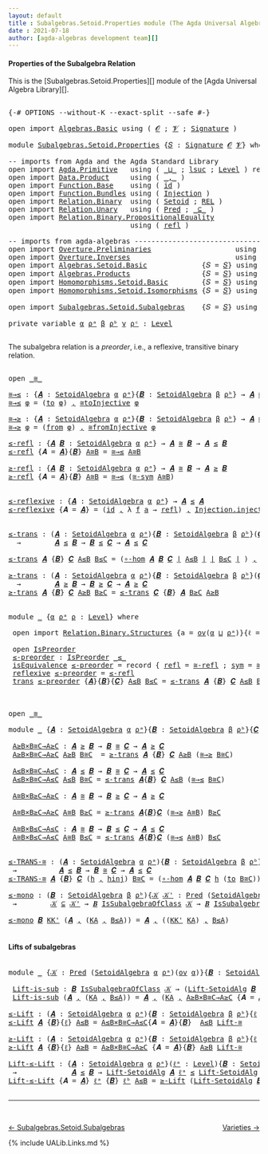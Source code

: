 ```yaml
---
layout: default
title : Subalgebras.Setoid.Properties module (The Agda Universal Algebra Library)
date : 2021-07-18
author: [agda-algebras development team][]
---
```


#### <a id="properties-of-the-subalgebra-relation">Properties of the Subalgebra Relation</a>

This is the [Subalgebras.Setoid.Properties][] module of the [Agda Universal Algebra Library][].


<pre class="Agda">

<a id="375" class="Symbol">{-#</a> <a id="379" class="Keyword">OPTIONS</a> <a id="387" class="Pragma">--without-K</a> <a id="399" class="Pragma">--exact-split</a> <a id="413" class="Pragma">--safe</a> <a id="420" class="Symbol">#-}</a>

<a id="425" class="Keyword">open</a> <a id="430" class="Keyword">import</a> <a id="437" href="Algebras.Basic.html" class="Module">Algebras.Basic</a> <a id="452" class="Keyword">using</a> <a id="458" class="Symbol">(</a> <a id="460" href="Algebras.Basic.html#1155" class="Generalizable">𝓞</a> <a id="462" class="Symbol">;</a> <a id="464" href="Algebras.Basic.html#1157" class="Generalizable">𝓥</a> <a id="466" class="Symbol">;</a> <a id="468" href="Algebras.Basic.html#3581" class="Function">Signature</a> <a id="478" class="Symbol">)</a>

<a id="481" class="Keyword">module</a> <a id="488" href="Subalgebras.Setoid.Properties.html" class="Module">Subalgebras.Setoid.Properties</a> <a id="518" class="Symbol">{</a><a id="519" href="Subalgebras.Setoid.Properties.html#519" class="Bound">𝑆</a> <a id="521" class="Symbol">:</a> <a id="523" href="Algebras.Basic.html#3581" class="Function">Signature</a> <a id="533" href="Algebras.Basic.html#1155" class="Generalizable">𝓞</a> <a id="535" href="Algebras.Basic.html#1157" class="Generalizable">𝓥</a><a id="536" class="Symbol">}</a> <a id="538" class="Keyword">where</a>

<a id="545" class="Comment">-- imports from Agda and the Agda Standard Library</a>
<a id="596" class="Keyword">open</a> <a id="601" class="Keyword">import</a> <a id="608" href="Agda.Primitive.html" class="Module">Agda.Primitive</a>   <a id="625" class="Keyword">using</a> <a id="631" class="Symbol">(</a> <a id="633" href="Agda.Primitive.html#810" class="Primitive Operator">_⊔_</a> <a id="637" class="Symbol">;</a> <a id="639" href="Agda.Primitive.html#780" class="Primitive">lsuc</a> <a id="644" class="Symbol">;</a> <a id="646" href="Agda.Primitive.html#597" class="Postulate">Level</a> <a id="652" class="Symbol">)</a> <a id="654" class="Keyword">renaming</a> <a id="663" class="Symbol">(</a> <a id="665" href="Agda.Primitive.html#326" class="Primitive">Set</a> <a id="669" class="Symbol">to</a> <a id="672" class="Primitive">Type</a> <a id="677" class="Symbol">)</a>
<a id="679" class="Keyword">open</a> <a id="684" class="Keyword">import</a> <a id="691" href="Data.Product.html" class="Module">Data.Product</a>     <a id="708" class="Keyword">using</a> <a id="714" class="Symbol">(</a> <a id="716" href="Agda.Builtin.Sigma.html#236" class="InductiveConstructor Operator">_,_</a> <a id="720" class="Symbol">)</a>
<a id="722" class="Keyword">open</a> <a id="727" class="Keyword">import</a> <a id="734" href="Function.Base.html" class="Module">Function.Base</a>    <a id="751" class="Keyword">using</a> <a id="757" class="Symbol">(</a> <a id="759" href="Function.Base.html#615" class="Function">id</a> <a id="762" class="Symbol">)</a>
<a id="764" class="Keyword">open</a> <a id="769" class="Keyword">import</a> <a id="776" href="Function.Bundles.html" class="Module">Function.Bundles</a> <a id="793" class="Keyword">using</a> <a id="799" class="Symbol">(</a> <a id="801" href="Function.Bundles.html#2240" class="Record">Injection</a> <a id="811" class="Symbol">)</a>
<a id="813" class="Keyword">open</a> <a id="818" class="Keyword">import</a> <a id="825" href="Relation.Binary.html" class="Module">Relation.Binary</a>  <a id="842" class="Keyword">using</a> <a id="848" class="Symbol">(</a> <a id="850" href="Relation.Binary.Bundles.html#1009" class="Record">Setoid</a> <a id="857" class="Symbol">;</a> <a id="859" href="Relation.Binary.Core.html#766" class="Function">REL</a> <a id="863" class="Symbol">)</a>
<a id="865" class="Keyword">open</a> <a id="870" class="Keyword">import</a> <a id="877" href="Relation.Unary.html" class="Module">Relation.Unary</a>   <a id="894" class="Keyword">using</a> <a id="900" class="Symbol">(</a> <a id="902" href="Relation.Unary.html#1101" class="Function">Pred</a> <a id="907" class="Symbol">;</a> <a id="909" href="Relation.Unary.html#1742" class="Function Operator">_⊆_</a> <a id="913" class="Symbol">)</a>
<a id="915" class="Keyword">open</a> <a id="920" class="Keyword">import</a> <a id="927" href="Relation.Binary.PropositionalEquality.html" class="Module">Relation.Binary.PropositionalEquality</a>
                             <a id="994" class="Keyword">using</a> <a id="1000" class="Symbol">(</a> <a id="1002" href="Agda.Builtin.Equality.html#208" class="InductiveConstructor">refl</a> <a id="1007" class="Symbol">)</a>

<a id="1010" class="Comment">-- imports from agda-algebras ------------------------------------------------------</a>
<a id="1095" class="Keyword">open</a> <a id="1100" class="Keyword">import</a> <a id="1107" href="Overture.Preliminaries.html" class="Module">Overture.Preliminaries</a>                    <a id="1149" class="Keyword">using</a> <a id="1155" class="Symbol">(</a> <a id="1157" href="Overture.Preliminaries.html#4245" class="Function Operator">∣_∣</a> <a id="1161" class="Symbol">;</a> <a id="1163" href="Overture.Preliminaries.html#4283" class="Function Operator">∥_∥</a> <a id="1167" class="Symbol">)</a>
<a id="1169" class="Keyword">open</a> <a id="1174" class="Keyword">import</a> <a id="1181" href="Overture.Inverses.html" class="Module">Overture.Inverses</a>                         <a id="1223" class="Keyword">using</a> <a id="1229" class="Symbol">(</a> <a id="1231" href="Overture.Inverses.html#2352" class="Function">IsInjective</a> <a id="1243" class="Symbol">;</a> <a id="1245" href="Overture.Inverses.html#2625" class="Function">id-is-injective</a> <a id="1261" class="Symbol">;</a> <a id="1263" href="Overture.Inverses.html#2698" class="Function">∘-injective</a> <a id="1275" class="Symbol">)</a>
<a id="1277" class="Keyword">open</a> <a id="1282" class="Keyword">import</a> <a id="1289" href="Algebras.Setoid.Basic.html" class="Module">Algebras.Setoid.Basic</a>             <a id="1323" class="Symbol">{</a><a id="1324" class="Argument">𝑆</a> <a id="1326" class="Symbol">=</a> <a id="1328" href="Subalgebras.Setoid.Properties.html#519" class="Bound">𝑆</a><a id="1329" class="Symbol">}</a> <a id="1331" class="Keyword">using</a> <a id="1337" class="Symbol">(</a> <a id="1339" href="Algebras.Setoid.Basic.html#3276" class="Record">SetoidAlgebra</a> <a id="1353" class="Symbol">;</a> <a id="1355" href="Algebras.Setoid.Basic.html#4749" class="Function">Lift-SetoidAlg</a> <a id="1370" class="Symbol">)</a>
<a id="1372" class="Keyword">open</a> <a id="1377" class="Keyword">import</a> <a id="1384" href="Algebras.Products.html" class="Module">Algebras.Products</a>                 <a id="1418" class="Symbol">{</a><a id="1419" class="Argument">𝑆</a> <a id="1421" class="Symbol">=</a> <a id="1423" href="Subalgebras.Setoid.Properties.html#519" class="Bound">𝑆</a><a id="1424" class="Symbol">}</a> <a id="1426" class="Keyword">using</a> <a id="1432" class="Symbol">(</a> <a id="1434" href="Algebras.Products.html#3004" class="Function">ov</a> <a id="1437" class="Symbol">)</a>
<a id="1439" class="Keyword">open</a> <a id="1444" class="Keyword">import</a> <a id="1451" href="Homomorphisms.Setoid.Basic.html" class="Module">Homomorphisms.Setoid.Basic</a>        <a id="1485" class="Symbol">{</a><a id="1486" class="Argument">𝑆</a> <a id="1488" class="Symbol">=</a> <a id="1490" href="Subalgebras.Setoid.Properties.html#519" class="Bound">𝑆</a><a id="1491" class="Symbol">}</a> <a id="1493" class="Keyword">using</a> <a id="1499" class="Symbol">(</a> <a id="1501" href="Homomorphisms.Setoid.Basic.html#2373" class="Function">hom</a> <a id="1505" class="Symbol">;</a> <a id="1507" href="Homomorphisms.Setoid.Basic.html#3189" class="Function">∘-hom</a> <a id="1513" class="Symbol">)</a>
<a id="1515" class="Keyword">open</a> <a id="1520" class="Keyword">import</a> <a id="1527" href="Homomorphisms.Setoid.Isomorphisms.html" class="Module">Homomorphisms.Setoid.Isomorphisms</a> <a id="1561" class="Symbol">{</a><a id="1562" class="Argument">𝑆</a> <a id="1564" class="Symbol">=</a> <a id="1566" href="Subalgebras.Setoid.Properties.html#519" class="Bound">𝑆</a><a id="1567" class="Symbol">}</a> <a id="1569" class="Keyword">using</a> <a id="1575" class="Symbol">(</a> <a id="1577" href="Homomorphisms.Setoid.Isomorphisms.html#2569" class="Record Operator">_≅_</a> <a id="1581" class="Symbol">;</a> <a id="1583" href="Homomorphisms.Setoid.Isomorphisms.html#3741" class="Function">≅toInjective</a> <a id="1596" class="Symbol">;</a> <a id="1598" href="Homomorphisms.Setoid.Isomorphisms.html#4068" class="Function">≅fromInjective</a>
                                                            <a id="1673" class="Symbol">;</a>  <a id="1676" href="Homomorphisms.Setoid.Isomorphisms.html#3178" class="Function">≅-sym</a> <a id="1682" class="Symbol">;</a> <a id="1684" href="Homomorphisms.Setoid.Isomorphisms.html#3080" class="Function">≅-refl</a> <a id="1691" class="Symbol">;</a> <a id="1693" href="Homomorphisms.Setoid.Isomorphisms.html#3273" class="Function">≅-trans</a> <a id="1701" class="Symbol">;</a> <a id="1703" href="Homomorphisms.Setoid.Isomorphisms.html#4676" class="Function">Lift-≅</a> <a id="1710" class="Symbol">)</a>
<a id="1712" class="Keyword">open</a> <a id="1717" class="Keyword">import</a> <a id="1724" href="Subalgebras.Setoid.Subalgebras.html" class="Module">Subalgebras.Setoid.Subalgebras</a>    <a id="1758" class="Symbol">{</a><a id="1759" class="Argument">𝑆</a> <a id="1761" class="Symbol">=</a> <a id="1763" href="Subalgebras.Setoid.Properties.html#519" class="Bound">𝑆</a><a id="1764" class="Symbol">}</a> <a id="1766" class="Keyword">using</a> <a id="1772" class="Symbol">(</a> <a id="1774" href="Subalgebras.Setoid.Subalgebras.html#1890" class="Function Operator">_≤_</a> <a id="1778" class="Symbol">;</a> <a id="1780" href="Subalgebras.Setoid.Subalgebras.html#1712" class="Function Operator">_≥_</a> <a id="1784" class="Symbol">;</a> <a id="1786" href="Subalgebras.Setoid.Subalgebras.html#3720" class="Function Operator">_IsSubalgebraOfClass_</a> <a id="1808" class="Symbol">)</a>

<a id="1811" class="Keyword">private</a> <a id="1819" class="Keyword">variable</a> <a id="1828" href="Subalgebras.Setoid.Properties.html#1828" class="Generalizable">α</a> <a id="1830" href="Subalgebras.Setoid.Properties.html#1830" class="Generalizable">ρᵃ</a> <a id="1833" href="Subalgebras.Setoid.Properties.html#1833" class="Generalizable">β</a> <a id="1835" href="Subalgebras.Setoid.Properties.html#1835" class="Generalizable">ρᵇ</a> <a id="1838" href="Subalgebras.Setoid.Properties.html#1838" class="Generalizable">γ</a> <a id="1840" href="Subalgebras.Setoid.Properties.html#1840" class="Generalizable">ρᶜ</a> <a id="1843" class="Symbol">:</a> <a id="1845" href="Agda.Primitive.html#597" class="Postulate">Level</a>

</pre>

The subalgebra relation is a *preorder*, i.e., a reflexive, transitive binary relation.

<pre class="Agda">

<a id="1967" class="Keyword">open</a> <a id="1972" href="Homomorphisms.Setoid.Isomorphisms.html#2569" class="Module Operator">_≅_</a>

<a id="≅→≤"></a><a id="1977" href="Subalgebras.Setoid.Properties.html#1977" class="Function">≅→≤</a> <a id="1981" class="Symbol">:</a> <a id="1983" class="Symbol">{</a><a id="1984" href="Subalgebras.Setoid.Properties.html#1984" class="Bound">𝑨</a> <a id="1986" class="Symbol">:</a> <a id="1988" href="Algebras.Setoid.Basic.html#3276" class="Record">SetoidAlgebra</a> <a id="2002" href="Subalgebras.Setoid.Properties.html#1828" class="Generalizable">α</a> <a id="2004" href="Subalgebras.Setoid.Properties.html#1830" class="Generalizable">ρᵃ</a><a id="2006" class="Symbol">}{</a><a id="2008" href="Subalgebras.Setoid.Properties.html#2008" class="Bound">𝑩</a> <a id="2010" class="Symbol">:</a> <a id="2012" href="Algebras.Setoid.Basic.html#3276" class="Record">SetoidAlgebra</a> <a id="2026" href="Subalgebras.Setoid.Properties.html#1833" class="Generalizable">β</a> <a id="2028" href="Subalgebras.Setoid.Properties.html#1835" class="Generalizable">ρᵇ</a><a id="2030" class="Symbol">}</a> <a id="2032" class="Symbol">→</a> <a id="2034" href="Subalgebras.Setoid.Properties.html#1984" class="Bound">𝑨</a> <a id="2036" href="Homomorphisms.Setoid.Isomorphisms.html#2569" class="Record Operator">≅</a> <a id="2038" href="Subalgebras.Setoid.Properties.html#2008" class="Bound">𝑩</a> <a id="2040" class="Symbol">→</a> <a id="2042" href="Subalgebras.Setoid.Properties.html#1984" class="Bound">𝑨</a> <a id="2044" href="Subalgebras.Setoid.Subalgebras.html#1890" class="Function Operator">≤</a> <a id="2046" href="Subalgebras.Setoid.Properties.html#2008" class="Bound">𝑩</a>
<a id="2048" href="Subalgebras.Setoid.Properties.html#1977" class="Function">≅→≤</a> <a id="2052" href="Subalgebras.Setoid.Properties.html#2052" class="Bound">φ</a> <a id="2054" class="Symbol">=</a> <a id="2056" class="Symbol">(</a><a id="2057" href="Homomorphisms.Setoid.Isomorphisms.html#2679" class="Field">to</a> <a id="2060" href="Subalgebras.Setoid.Properties.html#2052" class="Bound">φ</a><a id="2061" class="Symbol">)</a> <a id="2063" href="Agda.Builtin.Sigma.html#236" class="InductiveConstructor Operator">,</a> <a id="2065" href="Homomorphisms.Setoid.Isomorphisms.html#3741" class="Function">≅toInjective</a> <a id="2078" href="Subalgebras.Setoid.Properties.html#2052" class="Bound">φ</a>

<a id="≅→≥"></a><a id="2081" href="Subalgebras.Setoid.Properties.html#2081" class="Function">≅→≥</a> <a id="2085" class="Symbol">:</a> <a id="2087" class="Symbol">{</a><a id="2088" href="Subalgebras.Setoid.Properties.html#2088" class="Bound">𝑨</a> <a id="2090" class="Symbol">:</a> <a id="2092" href="Algebras.Setoid.Basic.html#3276" class="Record">SetoidAlgebra</a> <a id="2106" href="Subalgebras.Setoid.Properties.html#1828" class="Generalizable">α</a> <a id="2108" href="Subalgebras.Setoid.Properties.html#1830" class="Generalizable">ρᵃ</a><a id="2110" class="Symbol">}{</a><a id="2112" href="Subalgebras.Setoid.Properties.html#2112" class="Bound">𝑩</a> <a id="2114" class="Symbol">:</a> <a id="2116" href="Algebras.Setoid.Basic.html#3276" class="Record">SetoidAlgebra</a> <a id="2130" href="Subalgebras.Setoid.Properties.html#1833" class="Generalizable">β</a> <a id="2132" href="Subalgebras.Setoid.Properties.html#1835" class="Generalizable">ρᵇ</a><a id="2134" class="Symbol">}</a> <a id="2136" class="Symbol">→</a> <a id="2138" href="Subalgebras.Setoid.Properties.html#2088" class="Bound">𝑨</a> <a id="2140" href="Homomorphisms.Setoid.Isomorphisms.html#2569" class="Record Operator">≅</a> <a id="2142" href="Subalgebras.Setoid.Properties.html#2112" class="Bound">𝑩</a> <a id="2144" class="Symbol">→</a> <a id="2146" href="Subalgebras.Setoid.Properties.html#2088" class="Bound">𝑨</a> <a id="2148" href="Subalgebras.Setoid.Subalgebras.html#1712" class="Function Operator">≥</a> <a id="2150" href="Subalgebras.Setoid.Properties.html#2112" class="Bound">𝑩</a>
<a id="2152" href="Subalgebras.Setoid.Properties.html#2081" class="Function">≅→≥</a> <a id="2156" href="Subalgebras.Setoid.Properties.html#2156" class="Bound">φ</a> <a id="2158" class="Symbol">=</a> <a id="2160" class="Symbol">(</a><a id="2161" href="Homomorphisms.Setoid.Isomorphisms.html#2694" class="Field">from</a> <a id="2166" href="Subalgebras.Setoid.Properties.html#2156" class="Bound">φ</a><a id="2167" class="Symbol">)</a> <a id="2169" href="Agda.Builtin.Sigma.html#236" class="InductiveConstructor Operator">,</a> <a id="2171" href="Homomorphisms.Setoid.Isomorphisms.html#4068" class="Function">≅fromInjective</a> <a id="2186" href="Subalgebras.Setoid.Properties.html#2156" class="Bound">φ</a>

<a id="≤-refl"></a><a id="2189" href="Subalgebras.Setoid.Properties.html#2189" class="Function">≤-refl</a> <a id="2196" class="Symbol">:</a> <a id="2198" class="Symbol">{</a><a id="2199" href="Subalgebras.Setoid.Properties.html#2199" class="Bound">𝑨</a> <a id="2201" href="Subalgebras.Setoid.Properties.html#2201" class="Bound">𝑩</a> <a id="2203" class="Symbol">:</a> <a id="2205" href="Algebras.Setoid.Basic.html#3276" class="Record">SetoidAlgebra</a> <a id="2219" href="Subalgebras.Setoid.Properties.html#1828" class="Generalizable">α</a> <a id="2221" href="Subalgebras.Setoid.Properties.html#1830" class="Generalizable">ρᵃ</a><a id="2223" class="Symbol">}</a> <a id="2225" class="Symbol">→</a> <a id="2227" href="Subalgebras.Setoid.Properties.html#2199" class="Bound">𝑨</a> <a id="2229" href="Homomorphisms.Setoid.Isomorphisms.html#2569" class="Record Operator">≅</a> <a id="2231" href="Subalgebras.Setoid.Properties.html#2201" class="Bound">𝑩</a> <a id="2233" class="Symbol">→</a> <a id="2235" href="Subalgebras.Setoid.Properties.html#2199" class="Bound">𝑨</a> <a id="2237" href="Subalgebras.Setoid.Subalgebras.html#1890" class="Function Operator">≤</a> <a id="2239" href="Subalgebras.Setoid.Properties.html#2201" class="Bound">𝑩</a>
<a id="2241" href="Subalgebras.Setoid.Properties.html#2189" class="Function">≤-refl</a> <a id="2248" class="Symbol">{</a><a id="2249" class="Argument">𝑨</a> <a id="2251" class="Symbol">=</a> <a id="2253" href="Subalgebras.Setoid.Properties.html#2253" class="Bound">𝑨</a><a id="2254" class="Symbol">}{</a><a id="2256" href="Subalgebras.Setoid.Properties.html#2256" class="Bound">𝑩</a><a id="2257" class="Symbol">}</a> <a id="2259" href="Subalgebras.Setoid.Properties.html#2259" class="Bound">A≅B</a> <a id="2263" class="Symbol">=</a> <a id="2265" href="Subalgebras.Setoid.Properties.html#1977" class="Function">≅→≤</a> <a id="2269" href="Subalgebras.Setoid.Properties.html#2259" class="Bound">A≅B</a>

<a id="≥-refl"></a><a id="2274" href="Subalgebras.Setoid.Properties.html#2274" class="Function">≥-refl</a> <a id="2281" class="Symbol">:</a> <a id="2283" class="Symbol">{</a><a id="2284" href="Subalgebras.Setoid.Properties.html#2284" class="Bound">𝑨</a> <a id="2286" href="Subalgebras.Setoid.Properties.html#2286" class="Bound">𝑩</a> <a id="2288" class="Symbol">:</a> <a id="2290" href="Algebras.Setoid.Basic.html#3276" class="Record">SetoidAlgebra</a> <a id="2304" href="Subalgebras.Setoid.Properties.html#1828" class="Generalizable">α</a> <a id="2306" href="Subalgebras.Setoid.Properties.html#1830" class="Generalizable">ρᵃ</a><a id="2308" class="Symbol">}</a> <a id="2310" class="Symbol">→</a> <a id="2312" href="Subalgebras.Setoid.Properties.html#2284" class="Bound">𝑨</a> <a id="2314" href="Homomorphisms.Setoid.Isomorphisms.html#2569" class="Record Operator">≅</a> <a id="2316" href="Subalgebras.Setoid.Properties.html#2286" class="Bound">𝑩</a> <a id="2318" class="Symbol">→</a> <a id="2320" href="Subalgebras.Setoid.Properties.html#2284" class="Bound">𝑨</a> <a id="2322" href="Subalgebras.Setoid.Subalgebras.html#1712" class="Function Operator">≥</a> <a id="2324" href="Subalgebras.Setoid.Properties.html#2286" class="Bound">𝑩</a>
<a id="2326" href="Subalgebras.Setoid.Properties.html#2274" class="Function">≥-refl</a> <a id="2333" class="Symbol">{</a><a id="2334" class="Argument">𝑨</a> <a id="2336" class="Symbol">=</a> <a id="2338" href="Subalgebras.Setoid.Properties.html#2338" class="Bound">𝑨</a><a id="2339" class="Symbol">}{</a><a id="2341" href="Subalgebras.Setoid.Properties.html#2341" class="Bound">𝑩</a><a id="2342" class="Symbol">}</a> <a id="2344" href="Subalgebras.Setoid.Properties.html#2344" class="Bound">A≅B</a> <a id="2348" class="Symbol">=</a> <a id="2350" href="Subalgebras.Setoid.Properties.html#1977" class="Function">≅→≤</a> <a id="2354" class="Symbol">(</a><a id="2355" href="Homomorphisms.Setoid.Isomorphisms.html#3178" class="Function">≅-sym</a> <a id="2361" href="Subalgebras.Setoid.Properties.html#2344" class="Bound">A≅B</a><a id="2364" class="Symbol">)</a>


<a id="≤-reflexive"></a><a id="2368" href="Subalgebras.Setoid.Properties.html#2368" class="Function">≤-reflexive</a> <a id="2380" class="Symbol">:</a> <a id="2382" class="Symbol">{</a><a id="2383" href="Subalgebras.Setoid.Properties.html#2383" class="Bound">𝑨</a> <a id="2385" class="Symbol">:</a> <a id="2387" href="Algebras.Setoid.Basic.html#3276" class="Record">SetoidAlgebra</a> <a id="2401" href="Subalgebras.Setoid.Properties.html#1828" class="Generalizable">α</a> <a id="2403" href="Subalgebras.Setoid.Properties.html#1830" class="Generalizable">ρᵃ</a><a id="2405" class="Symbol">}</a> <a id="2407" class="Symbol">→</a> <a id="2409" href="Subalgebras.Setoid.Properties.html#2383" class="Bound">𝑨</a> <a id="2411" href="Subalgebras.Setoid.Subalgebras.html#1890" class="Function Operator">≤</a> <a id="2413" href="Subalgebras.Setoid.Properties.html#2383" class="Bound">𝑨</a>
<a id="2415" href="Subalgebras.Setoid.Properties.html#2368" class="Function">≤-reflexive</a> <a id="2427" class="Symbol">{</a><a id="2428" class="Argument">𝑨</a> <a id="2430" class="Symbol">=</a> <a id="2432" href="Subalgebras.Setoid.Properties.html#2432" class="Bound">𝑨</a><a id="2433" class="Symbol">}</a> <a id="2435" class="Symbol">=</a> <a id="2437" class="Symbol">(</a><a id="2438" href="Function.Base.html#615" class="Function">id</a> <a id="2441" href="Agda.Builtin.Sigma.html#236" class="InductiveConstructor Operator">,</a> <a id="2443" class="Symbol">λ</a> <a id="2445" href="Subalgebras.Setoid.Properties.html#2445" class="Bound">f</a> <a id="2447" href="Subalgebras.Setoid.Properties.html#2447" class="Bound">a</a> <a id="2449" class="Symbol">→</a> <a id="2451" href="Agda.Builtin.Equality.html#208" class="InductiveConstructor">refl</a><a id="2455" class="Symbol">)</a> <a id="2457" href="Agda.Builtin.Sigma.html#236" class="InductiveConstructor Operator">,</a> <a id="2459" href="Function.Bundles.html#2366" class="Field">Injection.injective</a> <a id="2479" href="Overture.Inverses.html#2625" class="Function">id-is-injective</a>


<a id="≤-trans"></a><a id="2497" href="Subalgebras.Setoid.Properties.html#2497" class="Function">≤-trans</a> <a id="2505" class="Symbol">:</a> <a id="2507" class="Symbol">(</a><a id="2508" href="Subalgebras.Setoid.Properties.html#2508" class="Bound">𝑨</a> <a id="2510" class="Symbol">:</a> <a id="2512" href="Algebras.Setoid.Basic.html#3276" class="Record">SetoidAlgebra</a> <a id="2526" href="Subalgebras.Setoid.Properties.html#1828" class="Generalizable">α</a> <a id="2528" href="Subalgebras.Setoid.Properties.html#1830" class="Generalizable">ρᵃ</a><a id="2530" class="Symbol">){</a><a id="2532" href="Subalgebras.Setoid.Properties.html#2532" class="Bound">𝑩</a> <a id="2534" class="Symbol">:</a> <a id="2536" href="Algebras.Setoid.Basic.html#3276" class="Record">SetoidAlgebra</a> <a id="2550" href="Subalgebras.Setoid.Properties.html#1833" class="Generalizable">β</a> <a id="2552" href="Subalgebras.Setoid.Properties.html#1835" class="Generalizable">ρᵇ</a><a id="2554" class="Symbol">}(</a><a id="2556" href="Subalgebras.Setoid.Properties.html#2556" class="Bound">𝑪</a> <a id="2558" class="Symbol">:</a> <a id="2560" href="Algebras.Setoid.Basic.html#3276" class="Record">SetoidAlgebra</a> <a id="2574" href="Subalgebras.Setoid.Properties.html#1838" class="Generalizable">γ</a> <a id="2576" href="Subalgebras.Setoid.Properties.html#1840" class="Generalizable">ρᶜ</a><a id="2578" class="Symbol">)</a>
  <a id="2582" class="Symbol">→</a>        <a id="2591" href="Subalgebras.Setoid.Properties.html#2508" class="Bound">𝑨</a> <a id="2593" href="Subalgebras.Setoid.Subalgebras.html#1890" class="Function Operator">≤</a> <a id="2595" href="Subalgebras.Setoid.Properties.html#2532" class="Bound">𝑩</a> <a id="2597" class="Symbol">→</a> <a id="2599" href="Subalgebras.Setoid.Properties.html#2532" class="Bound">𝑩</a> <a id="2601" href="Subalgebras.Setoid.Subalgebras.html#1890" class="Function Operator">≤</a> <a id="2603" href="Subalgebras.Setoid.Properties.html#2556" class="Bound">𝑪</a> <a id="2605" class="Symbol">→</a> <a id="2607" href="Subalgebras.Setoid.Properties.html#2508" class="Bound">𝑨</a> <a id="2609" href="Subalgebras.Setoid.Subalgebras.html#1890" class="Function Operator">≤</a> <a id="2611" href="Subalgebras.Setoid.Properties.html#2556" class="Bound">𝑪</a>

<a id="2614" href="Subalgebras.Setoid.Properties.html#2497" class="Function">≤-trans</a> <a id="2622" href="Subalgebras.Setoid.Properties.html#2622" class="Bound">𝑨</a> <a id="2624" class="Symbol">{</a><a id="2625" href="Subalgebras.Setoid.Properties.html#2625" class="Bound">𝑩</a><a id="2626" class="Symbol">}</a> <a id="2628" href="Subalgebras.Setoid.Properties.html#2628" class="Bound">𝑪</a> <a id="2630" href="Subalgebras.Setoid.Properties.html#2630" class="Bound">A≤B</a> <a id="2634" href="Subalgebras.Setoid.Properties.html#2634" class="Bound">B≤C</a> <a id="2638" class="Symbol">=</a> <a id="2640" class="Symbol">(</a><a id="2641" href="Homomorphisms.Setoid.Basic.html#3189" class="Function">∘-hom</a> <a id="2647" href="Subalgebras.Setoid.Properties.html#2622" class="Bound">𝑨</a> <a id="2649" href="Subalgebras.Setoid.Properties.html#2625" class="Bound">𝑩</a> <a id="2651" href="Subalgebras.Setoid.Properties.html#2628" class="Bound">𝑪</a> <a id="2653" href="Overture.Preliminaries.html#4245" class="Function Operator">∣</a> <a id="2655" href="Subalgebras.Setoid.Properties.html#2630" class="Bound">A≤B</a> <a id="2659" href="Overture.Preliminaries.html#4245" class="Function Operator">∣</a> <a id="2661" href="Overture.Preliminaries.html#4245" class="Function Operator">∣</a> <a id="2663" href="Subalgebras.Setoid.Properties.html#2634" class="Bound">B≤C</a> <a id="2667" href="Overture.Preliminaries.html#4245" class="Function Operator">∣</a> <a id="2669" class="Symbol">)</a> <a id="2671" href="Agda.Builtin.Sigma.html#236" class="InductiveConstructor Operator">,</a> <a id="2673" href="Overture.Inverses.html#2698" class="Function">∘-injective</a> <a id="2685" href="Overture.Preliminaries.html#4283" class="Function Operator">∥</a> <a id="2687" href="Subalgebras.Setoid.Properties.html#2630" class="Bound">A≤B</a> <a id="2691" href="Overture.Preliminaries.html#4283" class="Function Operator">∥</a> <a id="2693" href="Overture.Preliminaries.html#4283" class="Function Operator">∥</a> <a id="2695" href="Subalgebras.Setoid.Properties.html#2634" class="Bound">B≤C</a> <a id="2699" href="Overture.Preliminaries.html#4283" class="Function Operator">∥</a>

<a id="≥-trans"></a><a id="2702" href="Subalgebras.Setoid.Properties.html#2702" class="Function">≥-trans</a> <a id="2710" class="Symbol">:</a> <a id="2712" class="Symbol">(</a><a id="2713" href="Subalgebras.Setoid.Properties.html#2713" class="Bound">𝑨</a> <a id="2715" class="Symbol">:</a> <a id="2717" href="Algebras.Setoid.Basic.html#3276" class="Record">SetoidAlgebra</a> <a id="2731" href="Subalgebras.Setoid.Properties.html#1828" class="Generalizable">α</a> <a id="2733" href="Subalgebras.Setoid.Properties.html#1830" class="Generalizable">ρᵃ</a><a id="2735" class="Symbol">){</a><a id="2737" href="Subalgebras.Setoid.Properties.html#2737" class="Bound">𝑩</a> <a id="2739" class="Symbol">:</a> <a id="2741" href="Algebras.Setoid.Basic.html#3276" class="Record">SetoidAlgebra</a> <a id="2755" href="Subalgebras.Setoid.Properties.html#1833" class="Generalizable">β</a> <a id="2757" href="Subalgebras.Setoid.Properties.html#1835" class="Generalizable">ρᵇ</a><a id="2759" class="Symbol">}(</a><a id="2761" href="Subalgebras.Setoid.Properties.html#2761" class="Bound">𝑪</a> <a id="2763" class="Symbol">:</a> <a id="2765" href="Algebras.Setoid.Basic.html#3276" class="Record">SetoidAlgebra</a> <a id="2779" href="Subalgebras.Setoid.Properties.html#1838" class="Generalizable">γ</a> <a id="2781" href="Subalgebras.Setoid.Properties.html#1840" class="Generalizable">ρᶜ</a><a id="2783" class="Symbol">)</a>
  <a id="2787" class="Symbol">→</a>        <a id="2796" href="Subalgebras.Setoid.Properties.html#2713" class="Bound">𝑨</a> <a id="2798" href="Subalgebras.Setoid.Subalgebras.html#1712" class="Function Operator">≥</a> <a id="2800" href="Subalgebras.Setoid.Properties.html#2737" class="Bound">𝑩</a> <a id="2802" class="Symbol">→</a> <a id="2804" href="Subalgebras.Setoid.Properties.html#2737" class="Bound">𝑩</a> <a id="2806" href="Subalgebras.Setoid.Subalgebras.html#1712" class="Function Operator">≥</a> <a id="2808" href="Subalgebras.Setoid.Properties.html#2761" class="Bound">𝑪</a> <a id="2810" class="Symbol">→</a> <a id="2812" href="Subalgebras.Setoid.Properties.html#2713" class="Bound">𝑨</a> <a id="2814" href="Subalgebras.Setoid.Subalgebras.html#1712" class="Function Operator">≥</a> <a id="2816" href="Subalgebras.Setoid.Properties.html#2761" class="Bound">𝑪</a>
<a id="2818" href="Subalgebras.Setoid.Properties.html#2702" class="Function">≥-trans</a> <a id="2826" href="Subalgebras.Setoid.Properties.html#2826" class="Bound">𝑨</a> <a id="2828" class="Symbol">{</a><a id="2829" href="Subalgebras.Setoid.Properties.html#2829" class="Bound">𝑩</a><a id="2830" class="Symbol">}</a> <a id="2832" href="Subalgebras.Setoid.Properties.html#2832" class="Bound">𝑪</a> <a id="2834" href="Subalgebras.Setoid.Properties.html#2834" class="Bound">A≥B</a> <a id="2838" href="Subalgebras.Setoid.Properties.html#2838" class="Bound">B≥C</a> <a id="2842" class="Symbol">=</a> <a id="2844" href="Subalgebras.Setoid.Properties.html#2497" class="Function">≤-trans</a> <a id="2852" href="Subalgebras.Setoid.Properties.html#2832" class="Bound">𝑪</a> <a id="2854" class="Symbol">{</a><a id="2855" href="Subalgebras.Setoid.Properties.html#2829" class="Bound">𝑩</a><a id="2856" class="Symbol">}</a> <a id="2858" href="Subalgebras.Setoid.Properties.html#2826" class="Bound">𝑨</a> <a id="2860" href="Subalgebras.Setoid.Properties.html#2838" class="Bound">B≥C</a> <a id="2864" href="Subalgebras.Setoid.Properties.html#2834" class="Bound">A≥B</a>


<a id="2870" class="Keyword">module</a> <a id="2877" href="Subalgebras.Setoid.Properties.html#2877" class="Module">_</a> <a id="2879" class="Symbol">{</a><a id="2880" href="Subalgebras.Setoid.Properties.html#2880" class="Bound">α</a> <a id="2882" href="Subalgebras.Setoid.Properties.html#2882" class="Bound">ρᵃ</a> <a id="2885" href="Subalgebras.Setoid.Properties.html#2885" class="Bound">ρ</a> <a id="2887" class="Symbol">:</a> <a id="2889" href="Agda.Primitive.html#597" class="Postulate">Level</a><a id="2894" class="Symbol">}</a> <a id="2896" class="Keyword">where</a>

 <a id="2904" class="Keyword">open</a> <a id="2909" class="Keyword">import</a> <a id="2916" href="Relation.Binary.Structures.html" class="Module">Relation.Binary.Structures</a> <a id="2943" class="Symbol">{</a><a id="2944" class="Argument">a</a> <a id="2946" class="Symbol">=</a> <a id="2948" href="Algebras.Products.html#3004" class="Function">ov</a><a id="2950" class="Symbol">(</a><a id="2951" href="Subalgebras.Setoid.Properties.html#2880" class="Bound">α</a> <a id="2953" href="Agda.Primitive.html#810" class="Primitive Operator">⊔</a> <a id="2955" href="Subalgebras.Setoid.Properties.html#2882" class="Bound">ρᵃ</a><a id="2957" class="Symbol">)}{</a><a id="2960" class="Argument">ℓ</a> <a id="2962" class="Symbol">=</a> <a id="2964" class="Symbol">(</a><a id="2965" href="Subalgebras.Setoid.Properties.html#533" class="Bound">𝓞</a> <a id="2967" href="Agda.Primitive.html#810" class="Primitive Operator">⊔</a> <a id="2969" href="Subalgebras.Setoid.Properties.html#535" class="Bound">𝓥</a> <a id="2971" href="Agda.Primitive.html#810" class="Primitive Operator">⊔</a> <a id="2973" href="Subalgebras.Setoid.Properties.html#2880" class="Bound">α</a><a id="2974" class="Symbol">)}</a> <a id="2977" class="Symbol">(</a><a id="2978" href="Homomorphisms.Setoid.Isomorphisms.html#2569" class="Record Operator">_≅_</a> <a id="2982" class="Symbol">{</a><a id="2983" href="Subalgebras.Setoid.Properties.html#2880" class="Bound">α</a><a id="2984" class="Symbol">}{</a><a id="2986" href="Subalgebras.Setoid.Properties.html#2882" class="Bound">ρᵃ</a><a id="2988" class="Symbol">}{</a><a id="2990" href="Subalgebras.Setoid.Properties.html#2880" class="Bound">α</a><a id="2991" class="Symbol">}{</a><a id="2993" href="Subalgebras.Setoid.Properties.html#2882" class="Bound">ρᵃ</a><a id="2995" class="Symbol">})</a>

 <a id="3000" class="Keyword">open</a> <a id="3005" href="Relation.Binary.Structures.html#2163" class="Module">IsPreorder</a>
 <a id="3017" href="Subalgebras.Setoid.Properties.html#3017" class="Function">≤-preorder</a> <a id="3028" class="Symbol">:</a> <a id="3030" href="Relation.Binary.Structures.html#2163" class="Record">IsPreorder</a> <a id="3041" href="Subalgebras.Setoid.Subalgebras.html#1890" class="Function Operator">_≤_</a>
 <a id="3046" href="Relation.Binary.Structures.html#2228" class="Field">isEquivalence</a> <a id="3060" href="Subalgebras.Setoid.Properties.html#3017" class="Function">≤-preorder</a> <a id="3071" class="Symbol">=</a> <a id="3073" class="Keyword">record</a> <a id="3080" class="Symbol">{</a> <a id="3082" href="Relation.Binary.Structures.html#1568" class="Field">refl</a> <a id="3087" class="Symbol">=</a> <a id="3089" href="Homomorphisms.Setoid.Isomorphisms.html#3080" class="Function">≅-refl</a> <a id="3096" class="Symbol">;</a> <a id="3098" href="Relation.Binary.Structures.html#1594" class="Field">sym</a> <a id="3102" class="Symbol">=</a> <a id="3104" href="Homomorphisms.Setoid.Isomorphisms.html#3178" class="Function">≅-sym</a> <a id="3110" class="Symbol">;</a> <a id="3112" href="Relation.Binary.Structures.html#1620" class="Field">trans</a> <a id="3118" class="Symbol">=</a> <a id="3120" href="Homomorphisms.Setoid.Isomorphisms.html#3273" class="Function">≅-trans</a> <a id="3128" class="Symbol">}</a>
 <a id="3131" href="Relation.Binary.Structures.html#2331" class="Field">reflexive</a> <a id="3141" href="Subalgebras.Setoid.Properties.html#3017" class="Function">≤-preorder</a> <a id="3152" class="Symbol">=</a> <a id="3154" href="Subalgebras.Setoid.Properties.html#2189" class="Function">≤-refl</a>
 <a id="3162" href="Relation.Binary.Structures.html#2361" class="Field">trans</a> <a id="3168" href="Subalgebras.Setoid.Properties.html#3017" class="Function">≤-preorder</a> <a id="3179" class="Symbol">{</a><a id="3180" href="Subalgebras.Setoid.Properties.html#3180" class="Bound">𝑨</a><a id="3181" class="Symbol">}{</a><a id="3183" href="Subalgebras.Setoid.Properties.html#3183" class="Bound">𝑩</a><a id="3184" class="Symbol">}{</a><a id="3186" href="Subalgebras.Setoid.Properties.html#3186" class="Bound">𝑪</a><a id="3187" class="Symbol">}</a> <a id="3189" href="Subalgebras.Setoid.Properties.html#3189" class="Bound">A≤B</a> <a id="3193" href="Subalgebras.Setoid.Properties.html#3193" class="Bound">B≤C</a> <a id="3197" class="Symbol">=</a> <a id="3199" href="Subalgebras.Setoid.Properties.html#2497" class="Function">≤-trans</a> <a id="3207" href="Subalgebras.Setoid.Properties.html#3180" class="Bound">𝑨</a> <a id="3209" class="Symbol">{</a><a id="3210" href="Subalgebras.Setoid.Properties.html#3183" class="Bound">𝑩</a><a id="3211" class="Symbol">}</a> <a id="3213" href="Subalgebras.Setoid.Properties.html#3186" class="Bound">𝑪</a> <a id="3215" href="Subalgebras.Setoid.Properties.html#3189" class="Bound">A≤B</a> <a id="3219" href="Subalgebras.Setoid.Properties.html#3193" class="Bound">B≤C</a>



<a id="3226" class="Keyword">open</a> <a id="3231" href="Homomorphisms.Setoid.Isomorphisms.html#2569" class="Module Operator">_≅_</a>

<a id="3236" class="Keyword">module</a> <a id="3243" href="Subalgebras.Setoid.Properties.html#3243" class="Module">_</a> <a id="3245" class="Symbol">{</a><a id="3246" href="Subalgebras.Setoid.Properties.html#3246" class="Bound">𝑨</a> <a id="3248" class="Symbol">:</a> <a id="3250" href="Algebras.Setoid.Basic.html#3276" class="Record">SetoidAlgebra</a> <a id="3264" href="Subalgebras.Setoid.Properties.html#1828" class="Generalizable">α</a> <a id="3266" href="Subalgebras.Setoid.Properties.html#1830" class="Generalizable">ρᵃ</a><a id="3268" class="Symbol">}{</a><a id="3270" href="Subalgebras.Setoid.Properties.html#3270" class="Bound">𝑩</a> <a id="3272" class="Symbol">:</a> <a id="3274" href="Algebras.Setoid.Basic.html#3276" class="Record">SetoidAlgebra</a> <a id="3288" href="Subalgebras.Setoid.Properties.html#1833" class="Generalizable">β</a> <a id="3290" href="Subalgebras.Setoid.Properties.html#1835" class="Generalizable">ρᵇ</a><a id="3292" class="Symbol">}{</a><a id="3294" href="Subalgebras.Setoid.Properties.html#3294" class="Bound">𝑪</a> <a id="3296" class="Symbol">:</a> <a id="3298" href="Algebras.Setoid.Basic.html#3276" class="Record">SetoidAlgebra</a> <a id="3312" href="Subalgebras.Setoid.Properties.html#1838" class="Generalizable">γ</a> <a id="3314" href="Subalgebras.Setoid.Properties.html#1840" class="Generalizable">ρᶜ</a><a id="3316" class="Symbol">}</a> <a id="3318" class="Keyword">where</a>

 <a id="3326" href="Subalgebras.Setoid.Properties.html#3326" class="Function">A≥B×B≅C→A≥C</a> <a id="3338" class="Symbol">:</a> <a id="3340" href="Subalgebras.Setoid.Properties.html#3246" class="Bound">𝑨</a> <a id="3342" href="Subalgebras.Setoid.Subalgebras.html#1712" class="Function Operator">≥</a> <a id="3344" href="Subalgebras.Setoid.Properties.html#3270" class="Bound">𝑩</a> <a id="3346" class="Symbol">→</a> <a id="3348" href="Subalgebras.Setoid.Properties.html#3270" class="Bound">𝑩</a> <a id="3350" href="Homomorphisms.Setoid.Isomorphisms.html#2569" class="Record Operator">≅</a> <a id="3352" href="Subalgebras.Setoid.Properties.html#3294" class="Bound">𝑪</a> <a id="3354" class="Symbol">→</a> <a id="3356" href="Subalgebras.Setoid.Properties.html#3246" class="Bound">𝑨</a> <a id="3358" href="Subalgebras.Setoid.Subalgebras.html#1712" class="Function Operator">≥</a> <a id="3360" href="Subalgebras.Setoid.Properties.html#3294" class="Bound">𝑪</a>
 <a id="3363" href="Subalgebras.Setoid.Properties.html#3326" class="Function">A≥B×B≅C→A≥C</a> <a id="3375" href="Subalgebras.Setoid.Properties.html#3375" class="Bound">A≥B</a> <a id="3379" href="Subalgebras.Setoid.Properties.html#3379" class="Bound">B≅C</a>  <a id="3384" class="Symbol">=</a> <a id="3386" href="Subalgebras.Setoid.Properties.html#2702" class="Function">≥-trans</a> <a id="3394" href="Subalgebras.Setoid.Properties.html#3246" class="Bound">𝑨</a> <a id="3396" class="Symbol">{</a><a id="3397" href="Subalgebras.Setoid.Properties.html#3270" class="Bound">𝑩</a><a id="3398" class="Symbol">}</a> <a id="3400" href="Subalgebras.Setoid.Properties.html#3294" class="Bound">𝑪</a> <a id="3402" href="Subalgebras.Setoid.Properties.html#3375" class="Bound">A≥B</a> <a id="3406" class="Symbol">(</a><a id="3407" href="Subalgebras.Setoid.Properties.html#2081" class="Function">≅→≥</a> <a id="3411" href="Subalgebras.Setoid.Properties.html#3379" class="Bound">B≅C</a><a id="3414" class="Symbol">)</a>

 <a id="3418" href="Subalgebras.Setoid.Properties.html#3418" class="Function">A≤B×B≅C→A≤C</a> <a id="3430" class="Symbol">:</a> <a id="3432" href="Subalgebras.Setoid.Properties.html#3246" class="Bound">𝑨</a> <a id="3434" href="Subalgebras.Setoid.Subalgebras.html#1890" class="Function Operator">≤</a> <a id="3436" href="Subalgebras.Setoid.Properties.html#3270" class="Bound">𝑩</a> <a id="3438" class="Symbol">→</a> <a id="3440" href="Subalgebras.Setoid.Properties.html#3270" class="Bound">𝑩</a> <a id="3442" href="Homomorphisms.Setoid.Isomorphisms.html#2569" class="Record Operator">≅</a> <a id="3444" href="Subalgebras.Setoid.Properties.html#3294" class="Bound">𝑪</a> <a id="3446" class="Symbol">→</a> <a id="3448" href="Subalgebras.Setoid.Properties.html#3246" class="Bound">𝑨</a> <a id="3450" href="Subalgebras.Setoid.Subalgebras.html#1890" class="Function Operator">≤</a> <a id="3452" href="Subalgebras.Setoid.Properties.html#3294" class="Bound">𝑪</a>
 <a id="3455" href="Subalgebras.Setoid.Properties.html#3418" class="Function">A≤B×B≅C→A≤C</a> <a id="3467" href="Subalgebras.Setoid.Properties.html#3467" class="Bound">A≤B</a> <a id="3471" href="Subalgebras.Setoid.Properties.html#3471" class="Bound">B≅C</a> <a id="3475" class="Symbol">=</a> <a id="3477" href="Subalgebras.Setoid.Properties.html#2497" class="Function">≤-trans</a> <a id="3485" href="Subalgebras.Setoid.Properties.html#3246" class="Bound">𝑨</a><a id="3486" class="Symbol">{</a><a id="3487" href="Subalgebras.Setoid.Properties.html#3270" class="Bound">𝑩</a><a id="3488" class="Symbol">}</a> <a id="3490" href="Subalgebras.Setoid.Properties.html#3294" class="Bound">𝑪</a> <a id="3492" href="Subalgebras.Setoid.Properties.html#3467" class="Bound">A≤B</a> <a id="3496" class="Symbol">(</a><a id="3497" href="Subalgebras.Setoid.Properties.html#1977" class="Function">≅→≤</a> <a id="3501" href="Subalgebras.Setoid.Properties.html#3471" class="Bound">B≅C</a><a id="3504" class="Symbol">)</a>

 <a id="3508" href="Subalgebras.Setoid.Properties.html#3508" class="Function">A≅B×B≥C→A≥C</a> <a id="3520" class="Symbol">:</a> <a id="3522" href="Subalgebras.Setoid.Properties.html#3246" class="Bound">𝑨</a> <a id="3524" href="Homomorphisms.Setoid.Isomorphisms.html#2569" class="Record Operator">≅</a> <a id="3526" href="Subalgebras.Setoid.Properties.html#3270" class="Bound">𝑩</a> <a id="3528" class="Symbol">→</a> <a id="3530" href="Subalgebras.Setoid.Properties.html#3270" class="Bound">𝑩</a> <a id="3532" href="Subalgebras.Setoid.Subalgebras.html#1712" class="Function Operator">≥</a> <a id="3534" href="Subalgebras.Setoid.Properties.html#3294" class="Bound">𝑪</a> <a id="3536" class="Symbol">→</a> <a id="3538" href="Subalgebras.Setoid.Properties.html#3246" class="Bound">𝑨</a> <a id="3540" href="Subalgebras.Setoid.Subalgebras.html#1712" class="Function Operator">≥</a> <a id="3542" href="Subalgebras.Setoid.Properties.html#3294" class="Bound">𝑪</a>

 <a id="3546" href="Subalgebras.Setoid.Properties.html#3508" class="Function">A≅B×B≥C→A≥C</a> <a id="3558" href="Subalgebras.Setoid.Properties.html#3558" class="Bound">A≅B</a> <a id="3562" href="Subalgebras.Setoid.Properties.html#3562" class="Bound">B≥C</a> <a id="3566" class="Symbol">=</a> <a id="3568" href="Subalgebras.Setoid.Properties.html#2702" class="Function">≥-trans</a> <a id="3576" href="Subalgebras.Setoid.Properties.html#3246" class="Bound">𝑨</a><a id="3577" class="Symbol">{</a><a id="3578" href="Subalgebras.Setoid.Properties.html#3270" class="Bound">𝑩</a><a id="3579" class="Symbol">}</a><a id="3580" href="Subalgebras.Setoid.Properties.html#3294" class="Bound">𝑪</a> <a id="3582" class="Symbol">(</a><a id="3583" href="Subalgebras.Setoid.Properties.html#2081" class="Function">≅→≥</a> <a id="3587" href="Subalgebras.Setoid.Properties.html#3558" class="Bound">A≅B</a><a id="3590" class="Symbol">)</a> <a id="3592" href="Subalgebras.Setoid.Properties.html#3562" class="Bound">B≥C</a>

 <a id="3598" href="Subalgebras.Setoid.Properties.html#3598" class="Function">A≅B×B≤C→A≤C</a> <a id="3610" class="Symbol">:</a> <a id="3612" href="Subalgebras.Setoid.Properties.html#3246" class="Bound">𝑨</a> <a id="3614" href="Homomorphisms.Setoid.Isomorphisms.html#2569" class="Record Operator">≅</a> <a id="3616" href="Subalgebras.Setoid.Properties.html#3270" class="Bound">𝑩</a> <a id="3618" class="Symbol">→</a> <a id="3620" href="Subalgebras.Setoid.Properties.html#3270" class="Bound">𝑩</a> <a id="3622" href="Subalgebras.Setoid.Subalgebras.html#1890" class="Function Operator">≤</a> <a id="3624" href="Subalgebras.Setoid.Properties.html#3294" class="Bound">𝑪</a> <a id="3626" class="Symbol">→</a> <a id="3628" href="Subalgebras.Setoid.Properties.html#3246" class="Bound">𝑨</a> <a id="3630" href="Subalgebras.Setoid.Subalgebras.html#1890" class="Function Operator">≤</a> <a id="3632" href="Subalgebras.Setoid.Properties.html#3294" class="Bound">𝑪</a>
 <a id="3635" href="Subalgebras.Setoid.Properties.html#3598" class="Function">A≅B×B≤C→A≤C</a> <a id="3647" href="Subalgebras.Setoid.Properties.html#3647" class="Bound">A≅B</a> <a id="3651" href="Subalgebras.Setoid.Properties.html#3651" class="Bound">B≤C</a> <a id="3655" class="Symbol">=</a> <a id="3657" href="Subalgebras.Setoid.Properties.html#2497" class="Function">≤-trans</a> <a id="3665" href="Subalgebras.Setoid.Properties.html#3246" class="Bound">𝑨</a><a id="3666" class="Symbol">{</a><a id="3667" href="Subalgebras.Setoid.Properties.html#3270" class="Bound">𝑩</a><a id="3668" class="Symbol">}</a><a id="3669" href="Subalgebras.Setoid.Properties.html#3294" class="Bound">𝑪</a> <a id="3671" class="Symbol">(</a><a id="3672" href="Subalgebras.Setoid.Properties.html#1977" class="Function">≅→≤</a> <a id="3676" href="Subalgebras.Setoid.Properties.html#3647" class="Bound">A≅B</a><a id="3679" class="Symbol">)</a> <a id="3681" href="Subalgebras.Setoid.Properties.html#3651" class="Bound">B≤C</a>


<a id="≤-TRANS-≅"></a><a id="3687" href="Subalgebras.Setoid.Properties.html#3687" class="Function">≤-TRANS-≅</a> <a id="3697" class="Symbol">:</a> <a id="3699" class="Symbol">(</a><a id="3700" href="Subalgebras.Setoid.Properties.html#3700" class="Bound">𝑨</a> <a id="3702" class="Symbol">:</a> <a id="3704" href="Algebras.Setoid.Basic.html#3276" class="Record">SetoidAlgebra</a> <a id="3718" href="Subalgebras.Setoid.Properties.html#1828" class="Generalizable">α</a> <a id="3720" href="Subalgebras.Setoid.Properties.html#1830" class="Generalizable">ρᵃ</a><a id="3722" class="Symbol">){</a><a id="3724" href="Subalgebras.Setoid.Properties.html#3724" class="Bound">𝑩</a> <a id="3726" class="Symbol">:</a> <a id="3728" href="Algebras.Setoid.Basic.html#3276" class="Record">SetoidAlgebra</a> <a id="3742" href="Subalgebras.Setoid.Properties.html#1833" class="Generalizable">β</a> <a id="3744" href="Subalgebras.Setoid.Properties.html#1835" class="Generalizable">ρᵇ</a><a id="3746" class="Symbol">}(</a><a id="3748" href="Subalgebras.Setoid.Properties.html#3748" class="Bound">𝑪</a> <a id="3750" class="Symbol">:</a> <a id="3752" href="Algebras.Setoid.Basic.html#3276" class="Record">SetoidAlgebra</a> <a id="3766" href="Subalgebras.Setoid.Properties.html#1838" class="Generalizable">γ</a> <a id="3768" href="Subalgebras.Setoid.Properties.html#1840" class="Generalizable">ρᶜ</a><a id="3770" class="Symbol">)</a>
 <a id="3773" class="Symbol">→</a>          <a id="3784" href="Subalgebras.Setoid.Properties.html#3700" class="Bound">𝑨</a> <a id="3786" href="Subalgebras.Setoid.Subalgebras.html#1890" class="Function Operator">≤</a> <a id="3788" href="Subalgebras.Setoid.Properties.html#3724" class="Bound">𝑩</a> <a id="3790" class="Symbol">→</a> <a id="3792" href="Subalgebras.Setoid.Properties.html#3724" class="Bound">𝑩</a> <a id="3794" href="Homomorphisms.Setoid.Isomorphisms.html#2569" class="Record Operator">≅</a> <a id="3796" href="Subalgebras.Setoid.Properties.html#3748" class="Bound">𝑪</a> <a id="3798" class="Symbol">→</a> <a id="3800" href="Subalgebras.Setoid.Properties.html#3700" class="Bound">𝑨</a> <a id="3802" href="Subalgebras.Setoid.Subalgebras.html#1890" class="Function Operator">≤</a> <a id="3804" href="Subalgebras.Setoid.Properties.html#3748" class="Bound">𝑪</a>
<a id="3806" href="Subalgebras.Setoid.Properties.html#3687" class="Function">≤-TRANS-≅</a> <a id="3816" href="Subalgebras.Setoid.Properties.html#3816" class="Bound">𝑨</a> <a id="3818" class="Symbol">{</a><a id="3819" href="Subalgebras.Setoid.Properties.html#3819" class="Bound">𝑩</a><a id="3820" class="Symbol">}</a> <a id="3822" href="Subalgebras.Setoid.Properties.html#3822" class="Bound">𝑪</a> <a id="3824" class="Symbol">(</a><a id="3825" href="Subalgebras.Setoid.Properties.html#3825" class="Bound">h</a> <a id="3827" href="Agda.Builtin.Sigma.html#236" class="InductiveConstructor Operator">,</a> <a id="3829" href="Subalgebras.Setoid.Properties.html#3829" class="Bound">hinj</a><a id="3833" class="Symbol">)</a> <a id="3835" href="Subalgebras.Setoid.Properties.html#3835" class="Bound">B≅C</a> <a id="3839" class="Symbol">=</a> <a id="3841" class="Symbol">(</a><a id="3842" href="Homomorphisms.Setoid.Basic.html#3189" class="Function">∘-hom</a> <a id="3848" href="Subalgebras.Setoid.Properties.html#3816" class="Bound">𝑨</a> <a id="3850" href="Subalgebras.Setoid.Properties.html#3819" class="Bound">𝑩</a> <a id="3852" href="Subalgebras.Setoid.Properties.html#3822" class="Bound">𝑪</a> <a id="3854" href="Subalgebras.Setoid.Properties.html#3825" class="Bound">h</a> <a id="3856" class="Symbol">(</a><a id="3857" href="Homomorphisms.Setoid.Isomorphisms.html#2679" class="Field">to</a> <a id="3860" href="Subalgebras.Setoid.Properties.html#3835" class="Bound">B≅C</a><a id="3863" class="Symbol">))</a> <a id="3866" href="Agda.Builtin.Sigma.html#236" class="InductiveConstructor Operator">,</a> <a id="3868" href="Overture.Inverses.html#2698" class="Function">∘-injective</a> <a id="3880" href="Subalgebras.Setoid.Properties.html#3829" class="Bound">hinj</a> <a id="3885" class="Symbol">(</a><a id="3886" href="Homomorphisms.Setoid.Isomorphisms.html#3741" class="Function">≅toInjective</a> <a id="3899" href="Subalgebras.Setoid.Properties.html#3835" class="Bound">B≅C</a><a id="3902" class="Symbol">)</a>

<a id="≤-mono"></a><a id="3905" href="Subalgebras.Setoid.Properties.html#3905" class="Function">≤-mono</a> <a id="3912" class="Symbol">:</a> <a id="3914" class="Symbol">(</a><a id="3915" href="Subalgebras.Setoid.Properties.html#3915" class="Bound">𝑩</a> <a id="3917" class="Symbol">:</a> <a id="3919" href="Algebras.Setoid.Basic.html#3276" class="Record">SetoidAlgebra</a> <a id="3933" href="Subalgebras.Setoid.Properties.html#1833" class="Generalizable">β</a> <a id="3935" href="Subalgebras.Setoid.Properties.html#1835" class="Generalizable">ρᵇ</a><a id="3937" class="Symbol">){</a><a id="3939" href="Subalgebras.Setoid.Properties.html#3939" class="Bound">𝒦</a> <a id="3941" href="Subalgebras.Setoid.Properties.html#3941" class="Bound">𝒦&#39;</a> <a id="3944" class="Symbol">:</a> <a id="3946" href="Relation.Unary.html#1101" class="Function">Pred</a> <a id="3951" class="Symbol">(</a><a id="3952" href="Algebras.Setoid.Basic.html#3276" class="Record">SetoidAlgebra</a> <a id="3966" href="Subalgebras.Setoid.Properties.html#1828" class="Generalizable">α</a> <a id="3968" href="Subalgebras.Setoid.Properties.html#1830" class="Generalizable">ρᵃ</a><a id="3970" class="Symbol">)</a> <a id="3972" href="Subalgebras.Setoid.Properties.html#1838" class="Generalizable">γ</a><a id="3973" class="Symbol">}</a>
 <a id="3976" class="Symbol">→</a>        <a id="3985" href="Subalgebras.Setoid.Properties.html#3939" class="Bound">𝒦</a> <a id="3987" href="Relation.Unary.html#1742" class="Function Operator">⊆</a> <a id="3989" href="Subalgebras.Setoid.Properties.html#3941" class="Bound">𝒦&#39;</a> <a id="3992" class="Symbol">→</a> <a id="3994" href="Subalgebras.Setoid.Properties.html#3915" class="Bound">𝑩</a> <a id="3996" href="Subalgebras.Setoid.Subalgebras.html#3720" class="Function Operator">IsSubalgebraOfClass</a> <a id="4016" href="Subalgebras.Setoid.Properties.html#3939" class="Bound">𝒦</a> <a id="4018" class="Symbol">→</a> <a id="4020" href="Subalgebras.Setoid.Properties.html#3915" class="Bound">𝑩</a> <a id="4022" href="Subalgebras.Setoid.Subalgebras.html#3720" class="Function Operator">IsSubalgebraOfClass</a> <a id="4042" href="Subalgebras.Setoid.Properties.html#3941" class="Bound">𝒦&#39;</a>

<a id="4046" href="Subalgebras.Setoid.Properties.html#3905" class="Function">≤-mono</a> <a id="4053" href="Subalgebras.Setoid.Properties.html#4053" class="Bound">𝑩</a> <a id="4055" href="Subalgebras.Setoid.Properties.html#4055" class="Bound">KK&#39;</a> <a id="4059" class="Symbol">(</a><a id="4060" href="Subalgebras.Setoid.Properties.html#4060" class="Bound">𝑨</a> <a id="4062" href="Agda.Builtin.Sigma.html#236" class="InductiveConstructor Operator">,</a> <a id="4064" class="Symbol">(</a><a id="4065" href="Subalgebras.Setoid.Properties.html#4065" class="Bound">KA</a> <a id="4068" href="Agda.Builtin.Sigma.html#236" class="InductiveConstructor Operator">,</a> <a id="4070" href="Subalgebras.Setoid.Properties.html#4070" class="Bound">B≤A</a><a id="4073" class="Symbol">))</a> <a id="4076" class="Symbol">=</a> <a id="4078" href="Subalgebras.Setoid.Properties.html#4060" class="Bound">𝑨</a> <a id="4080" href="Agda.Builtin.Sigma.html#236" class="InductiveConstructor Operator">,</a> <a id="4082" class="Symbol">((</a><a id="4084" href="Subalgebras.Setoid.Properties.html#4055" class="Bound">KK&#39;</a> <a id="4088" href="Subalgebras.Setoid.Properties.html#4065" class="Bound">KA</a><a id="4090" class="Symbol">)</a> <a id="4092" href="Agda.Builtin.Sigma.html#236" class="InductiveConstructor Operator">,</a> <a id="4094" href="Subalgebras.Setoid.Properties.html#4070" class="Bound">B≤A</a><a id="4097" class="Symbol">)</a>

</pre>

#### <a id="lifts-of-subalgebras">Lifts of subalgebras</a>

<pre class="Agda">

<a id="4186" class="Keyword">module</a> <a id="4193" href="Subalgebras.Setoid.Properties.html#4193" class="Module">_</a> <a id="4195" class="Symbol">{</a><a id="4196" href="Subalgebras.Setoid.Properties.html#4196" class="Bound">𝒦</a> <a id="4198" class="Symbol">:</a> <a id="4200" href="Relation.Unary.html#1101" class="Function">Pred</a> <a id="4205" class="Symbol">(</a><a id="4206" href="Algebras.Setoid.Basic.html#3276" class="Record">SetoidAlgebra</a> <a id="4220" href="Subalgebras.Setoid.Properties.html#1828" class="Generalizable">α</a> <a id="4222" href="Subalgebras.Setoid.Properties.html#1830" class="Generalizable">ρᵃ</a><a id="4224" class="Symbol">)(</a><a id="4226" href="Algebras.Products.html#3004" class="Function">ov</a> <a id="4229" href="Subalgebras.Setoid.Properties.html#1828" class="Generalizable">α</a><a id="4230" class="Symbol">)}{</a><a id="4233" href="Subalgebras.Setoid.Properties.html#4233" class="Bound">𝑩</a> <a id="4235" class="Symbol">:</a> <a id="4237" href="Algebras.Setoid.Basic.html#3276" class="Record">SetoidAlgebra</a> <a id="4251" href="Subalgebras.Setoid.Properties.html#1833" class="Generalizable">β</a> <a id="4253" href="Subalgebras.Setoid.Properties.html#1835" class="Generalizable">ρᵇ</a><a id="4255" class="Symbol">}{</a><a id="4257" href="Subalgebras.Setoid.Properties.html#4257" class="Bound">ℓ</a> <a id="4259" class="Symbol">:</a> <a id="4261" href="Agda.Primitive.html#597" class="Postulate">Level</a><a id="4266" class="Symbol">}</a> <a id="4268" class="Keyword">where</a>

 <a id="4276" href="Subalgebras.Setoid.Properties.html#4276" class="Function">Lift-is-sub</a> <a id="4288" class="Symbol">:</a> <a id="4290" href="Subalgebras.Setoid.Properties.html#4233" class="Bound">𝑩</a> <a id="4292" href="Subalgebras.Setoid.Subalgebras.html#3720" class="Function Operator">IsSubalgebraOfClass</a> <a id="4312" href="Subalgebras.Setoid.Properties.html#4196" class="Bound">𝒦</a> <a id="4314" class="Symbol">→</a> <a id="4316" class="Symbol">(</a><a id="4317" href="Algebras.Setoid.Basic.html#4749" class="Function">Lift-SetoidAlg</a> <a id="4332" href="Subalgebras.Setoid.Properties.html#4233" class="Bound">𝑩</a> <a id="4334" href="Subalgebras.Setoid.Properties.html#4257" class="Bound">ℓ</a><a id="4335" class="Symbol">)</a> <a id="4337" href="Subalgebras.Setoid.Subalgebras.html#3720" class="Function Operator">IsSubalgebraOfClass</a> <a id="4357" href="Subalgebras.Setoid.Properties.html#4196" class="Bound">𝒦</a>
 <a id="4360" href="Subalgebras.Setoid.Properties.html#4276" class="Function">Lift-is-sub</a> <a id="4372" class="Symbol">(</a><a id="4373" href="Subalgebras.Setoid.Properties.html#4373" class="Bound">𝑨</a> <a id="4375" href="Agda.Builtin.Sigma.html#236" class="InductiveConstructor Operator">,</a> <a id="4377" class="Symbol">(</a><a id="4378" href="Subalgebras.Setoid.Properties.html#4378" class="Bound">KA</a> <a id="4381" href="Agda.Builtin.Sigma.html#236" class="InductiveConstructor Operator">,</a> <a id="4383" href="Subalgebras.Setoid.Properties.html#4383" class="Bound">B≤A</a><a id="4386" class="Symbol">))</a> <a id="4389" class="Symbol">=</a> <a id="4391" href="Subalgebras.Setoid.Properties.html#4373" class="Bound">𝑨</a> <a id="4393" href="Agda.Builtin.Sigma.html#236" class="InductiveConstructor Operator">,</a> <a id="4395" class="Symbol">(</a><a id="4396" href="Subalgebras.Setoid.Properties.html#4378" class="Bound">KA</a> <a id="4399" href="Agda.Builtin.Sigma.html#236" class="InductiveConstructor Operator">,</a> <a id="4401" href="Subalgebras.Setoid.Properties.html#3326" class="Function">A≥B×B≅C→A≥C</a> <a id="4413" class="Symbol">{</a><a id="4414" class="Argument">𝑨</a> <a id="4416" class="Symbol">=</a> <a id="4418" href="Subalgebras.Setoid.Properties.html#4373" class="Bound">𝑨</a><a id="4419" class="Symbol">}{</a><a id="4421" href="Subalgebras.Setoid.Properties.html#4233" class="Bound">𝑩</a><a id="4422" class="Symbol">}</a> <a id="4424" href="Subalgebras.Setoid.Properties.html#4383" class="Bound">B≤A</a> <a id="4428" href="Homomorphisms.Setoid.Isomorphisms.html#4676" class="Function">Lift-≅</a><a id="4434" class="Symbol">)</a>

<a id="≤-Lift"></a><a id="4437" href="Subalgebras.Setoid.Properties.html#4437" class="Function">≤-Lift</a> <a id="4444" class="Symbol">:</a> <a id="4446" class="Symbol">(</a><a id="4447" href="Subalgebras.Setoid.Properties.html#4447" class="Bound">𝑨</a> <a id="4449" class="Symbol">:</a> <a id="4451" href="Algebras.Setoid.Basic.html#3276" class="Record">SetoidAlgebra</a> <a id="4465" href="Subalgebras.Setoid.Properties.html#1828" class="Generalizable">α</a> <a id="4467" href="Subalgebras.Setoid.Properties.html#1830" class="Generalizable">ρᵃ</a><a id="4469" class="Symbol">){</a><a id="4471" href="Subalgebras.Setoid.Properties.html#4471" class="Bound">𝑩</a> <a id="4473" class="Symbol">:</a> <a id="4475" href="Algebras.Setoid.Basic.html#3276" class="Record">SetoidAlgebra</a> <a id="4489" href="Subalgebras.Setoid.Properties.html#1833" class="Generalizable">β</a> <a id="4491" href="Subalgebras.Setoid.Properties.html#1835" class="Generalizable">ρᵇ</a><a id="4493" class="Symbol">}{</a><a id="4495" href="Subalgebras.Setoid.Properties.html#4495" class="Bound">ℓ</a> <a id="4497" class="Symbol">:</a> <a id="4499" href="Agda.Primitive.html#597" class="Postulate">Level</a><a id="4504" class="Symbol">}</a> <a id="4506" class="Symbol">→</a> <a id="4508" href="Subalgebras.Setoid.Properties.html#4447" class="Bound">𝑨</a> <a id="4510" href="Subalgebras.Setoid.Subalgebras.html#1890" class="Function Operator">≤</a> <a id="4512" href="Subalgebras.Setoid.Properties.html#4471" class="Bound">𝑩</a> <a id="4514" class="Symbol">→</a> <a id="4516" href="Subalgebras.Setoid.Properties.html#4447" class="Bound">𝑨</a> <a id="4518" href="Subalgebras.Setoid.Subalgebras.html#1890" class="Function Operator">≤</a> <a id="4520" href="Algebras.Setoid.Basic.html#4749" class="Function">Lift-SetoidAlg</a> <a id="4535" href="Subalgebras.Setoid.Properties.html#4471" class="Bound">𝑩</a> <a id="4537" href="Subalgebras.Setoid.Properties.html#4495" class="Bound">ℓ</a>
<a id="4539" href="Subalgebras.Setoid.Properties.html#4437" class="Function">≤-Lift</a> <a id="4546" href="Subalgebras.Setoid.Properties.html#4546" class="Bound">𝑨</a> <a id="4548" class="Symbol">{</a><a id="4549" href="Subalgebras.Setoid.Properties.html#4549" class="Bound">𝑩</a><a id="4550" class="Symbol">}{</a><a id="4552" href="Subalgebras.Setoid.Properties.html#4552" class="Bound">ℓ</a><a id="4553" class="Symbol">}</a> <a id="4555" href="Subalgebras.Setoid.Properties.html#4555" class="Bound">A≤B</a> <a id="4559" class="Symbol">=</a> <a id="4561" href="Subalgebras.Setoid.Properties.html#3418" class="Function">A≤B×B≅C→A≤C</a><a id="4572" class="Symbol">{</a><a id="4573" class="Argument">𝑨</a> <a id="4575" class="Symbol">=</a> <a id="4577" href="Subalgebras.Setoid.Properties.html#4546" class="Bound">𝑨</a><a id="4578" class="Symbol">}{</a><a id="4580" href="Subalgebras.Setoid.Properties.html#4549" class="Bound">𝑩</a><a id="4581" class="Symbol">}</a>  <a id="4584" href="Subalgebras.Setoid.Properties.html#4555" class="Bound">A≤B</a> <a id="4588" href="Homomorphisms.Setoid.Isomorphisms.html#4676" class="Function">Lift-≅</a>

<a id="≥-Lift"></a><a id="4596" href="Subalgebras.Setoid.Properties.html#4596" class="Function">≥-Lift</a> <a id="4603" class="Symbol">:</a> <a id="4605" class="Symbol">(</a><a id="4606" href="Subalgebras.Setoid.Properties.html#4606" class="Bound">𝑨</a> <a id="4608" class="Symbol">:</a> <a id="4610" href="Algebras.Setoid.Basic.html#3276" class="Record">SetoidAlgebra</a> <a id="4624" href="Subalgebras.Setoid.Properties.html#1828" class="Generalizable">α</a> <a id="4626" href="Subalgebras.Setoid.Properties.html#1830" class="Generalizable">ρᵃ</a><a id="4628" class="Symbol">){</a><a id="4630" href="Subalgebras.Setoid.Properties.html#4630" class="Bound">𝑩</a> <a id="4632" class="Symbol">:</a> <a id="4634" href="Algebras.Setoid.Basic.html#3276" class="Record">SetoidAlgebra</a> <a id="4648" href="Subalgebras.Setoid.Properties.html#1833" class="Generalizable">β</a> <a id="4650" href="Subalgebras.Setoid.Properties.html#1835" class="Generalizable">ρᵇ</a><a id="4652" class="Symbol">}{</a><a id="4654" href="Subalgebras.Setoid.Properties.html#4654" class="Bound">ℓ</a> <a id="4656" class="Symbol">:</a> <a id="4658" href="Agda.Primitive.html#597" class="Postulate">Level</a><a id="4663" class="Symbol">}</a> <a id="4665" class="Symbol">→</a> <a id="4667" href="Subalgebras.Setoid.Properties.html#4606" class="Bound">𝑨</a> <a id="4669" href="Subalgebras.Setoid.Subalgebras.html#1712" class="Function Operator">≥</a> <a id="4671" href="Subalgebras.Setoid.Properties.html#4630" class="Bound">𝑩</a> <a id="4673" class="Symbol">→</a> <a id="4675" href="Subalgebras.Setoid.Properties.html#4606" class="Bound">𝑨</a> <a id="4677" href="Subalgebras.Setoid.Subalgebras.html#1712" class="Function Operator">≥</a> <a id="4679" href="Algebras.Setoid.Basic.html#4749" class="Function">Lift-SetoidAlg</a> <a id="4694" href="Subalgebras.Setoid.Properties.html#4630" class="Bound">𝑩</a> <a id="4696" href="Subalgebras.Setoid.Properties.html#4654" class="Bound">ℓ</a>
<a id="4698" href="Subalgebras.Setoid.Properties.html#4596" class="Function">≥-Lift</a> <a id="4705" href="Subalgebras.Setoid.Properties.html#4705" class="Bound">𝑨</a> <a id="4707" class="Symbol">{</a><a id="4708" href="Subalgebras.Setoid.Properties.html#4708" class="Bound">𝑩</a><a id="4709" class="Symbol">}{</a><a id="4711" href="Subalgebras.Setoid.Properties.html#4711" class="Bound">ℓ</a><a id="4712" class="Symbol">}</a> <a id="4714" href="Subalgebras.Setoid.Properties.html#4714" class="Bound">A≥B</a> <a id="4718" class="Symbol">=</a> <a id="4720" href="Subalgebras.Setoid.Properties.html#3326" class="Function">A≥B×B≅C→A≥C</a> <a id="4732" class="Symbol">{</a><a id="4733" class="Argument">𝑨</a> <a id="4735" class="Symbol">=</a> <a id="4737" href="Subalgebras.Setoid.Properties.html#4705" class="Bound">𝑨</a><a id="4738" class="Symbol">}{</a><a id="4740" href="Subalgebras.Setoid.Properties.html#4708" class="Bound">𝑩</a><a id="4741" class="Symbol">}</a> <a id="4743" href="Subalgebras.Setoid.Properties.html#4714" class="Bound">A≥B</a> <a id="4747" href="Homomorphisms.Setoid.Isomorphisms.html#4676" class="Function">Lift-≅</a>

<a id="Lift-≤-Lift"></a><a id="4755" href="Subalgebras.Setoid.Properties.html#4755" class="Function">Lift-≤-Lift</a> <a id="4767" class="Symbol">:</a> <a id="4769" class="Symbol">{</a><a id="4770" href="Subalgebras.Setoid.Properties.html#4770" class="Bound">𝑨</a> <a id="4772" class="Symbol">:</a> <a id="4774" href="Algebras.Setoid.Basic.html#3276" class="Record">SetoidAlgebra</a> <a id="4788" href="Subalgebras.Setoid.Properties.html#1828" class="Generalizable">α</a> <a id="4790" href="Subalgebras.Setoid.Properties.html#1830" class="Generalizable">ρᵃ</a><a id="4792" class="Symbol">}(</a><a id="4794" href="Subalgebras.Setoid.Properties.html#4794" class="Bound">ℓᵃ</a> <a id="4797" class="Symbol">:</a> <a id="4799" href="Agda.Primitive.html#597" class="Postulate">Level</a><a id="4804" class="Symbol">){</a><a id="4806" href="Subalgebras.Setoid.Properties.html#4806" class="Bound">𝑩</a> <a id="4808" class="Symbol">:</a> <a id="4810" href="Algebras.Setoid.Basic.html#3276" class="Record">SetoidAlgebra</a> <a id="4824" href="Subalgebras.Setoid.Properties.html#1833" class="Generalizable">β</a> <a id="4826" href="Subalgebras.Setoid.Properties.html#1835" class="Generalizable">ρᵇ</a><a id="4828" class="Symbol">}(</a><a id="4830" href="Subalgebras.Setoid.Properties.html#4830" class="Bound">ℓᵇ</a> <a id="4833" class="Symbol">:</a> <a id="4835" href="Agda.Primitive.html#597" class="Postulate">Level</a><a id="4840" class="Symbol">)</a>
 <a id="4843" class="Symbol">→</a>             <a id="4857" href="Subalgebras.Setoid.Properties.html#4770" class="Bound">𝑨</a> <a id="4859" href="Subalgebras.Setoid.Subalgebras.html#1890" class="Function Operator">≤</a> <a id="4861" href="Subalgebras.Setoid.Properties.html#4806" class="Bound">𝑩</a> <a id="4863" class="Symbol">→</a> <a id="4865" href="Algebras.Setoid.Basic.html#4749" class="Function">Lift-SetoidAlg</a> <a id="4880" href="Subalgebras.Setoid.Properties.html#4770" class="Bound">𝑨</a> <a id="4882" href="Subalgebras.Setoid.Properties.html#4794" class="Bound">ℓᵃ</a> <a id="4885" href="Subalgebras.Setoid.Subalgebras.html#1890" class="Function Operator">≤</a> <a id="4887" href="Algebras.Setoid.Basic.html#4749" class="Function">Lift-SetoidAlg</a> <a id="4902" href="Subalgebras.Setoid.Properties.html#4806" class="Bound">𝑩</a> <a id="4904" href="Subalgebras.Setoid.Properties.html#4830" class="Bound">ℓᵇ</a>
<a id="4907" href="Subalgebras.Setoid.Properties.html#4755" class="Function">Lift-≤-Lift</a> <a id="4919" class="Symbol">{</a><a id="4920" class="Argument">𝑨</a> <a id="4922" class="Symbol">=</a> <a id="4924" href="Subalgebras.Setoid.Properties.html#4924" class="Bound">𝑨</a><a id="4925" class="Symbol">}</a> <a id="4927" href="Subalgebras.Setoid.Properties.html#4927" class="Bound">ℓᵃ</a> <a id="4930" class="Symbol">{</a><a id="4931" href="Subalgebras.Setoid.Properties.html#4931" class="Bound">𝑩</a><a id="4932" class="Symbol">}</a> <a id="4934" href="Subalgebras.Setoid.Properties.html#4934" class="Bound">ℓᵇ</a> <a id="4937" href="Subalgebras.Setoid.Properties.html#4937" class="Bound">A≤B</a> <a id="4941" class="Symbol">=</a> <a id="4943" href="Subalgebras.Setoid.Properties.html#4596" class="Function">≥-Lift</a> <a id="4950" class="Symbol">(</a><a id="4951" href="Algebras.Setoid.Basic.html#4749" class="Function">Lift-SetoidAlg</a> <a id="4966" href="Subalgebras.Setoid.Properties.html#4931" class="Bound">𝑩</a> <a id="4968" href="Subalgebras.Setoid.Properties.html#4934" class="Bound">ℓᵇ</a><a id="4970" class="Symbol">){</a><a id="4972" href="Subalgebras.Setoid.Properties.html#4924" class="Bound">𝑨</a><a id="4973" class="Symbol">}</a> <a id="4975" class="Symbol">(</a><a id="4976" href="Subalgebras.Setoid.Properties.html#4437" class="Function">≤-Lift</a> <a id="4983" href="Subalgebras.Setoid.Properties.html#4924" class="Bound">𝑨</a><a id="4984" class="Symbol">{</a><a id="4985" href="Subalgebras.Setoid.Properties.html#4931" class="Bound">𝑩</a><a id="4986" class="Symbol">}</a> <a id="4988" href="Subalgebras.Setoid.Properties.html#4937" class="Bound">A≤B</a><a id="4991" class="Symbol">)</a>

</pre>

---------------------------------

<br>

[← Subalgebras.Setoid.Subalgebras](Subalgebras.Setoid.Subalgebras.html)
<span style="float:right;">[Varieties →](Varieties.html)</span>

{% include UALib.Links.md %}

